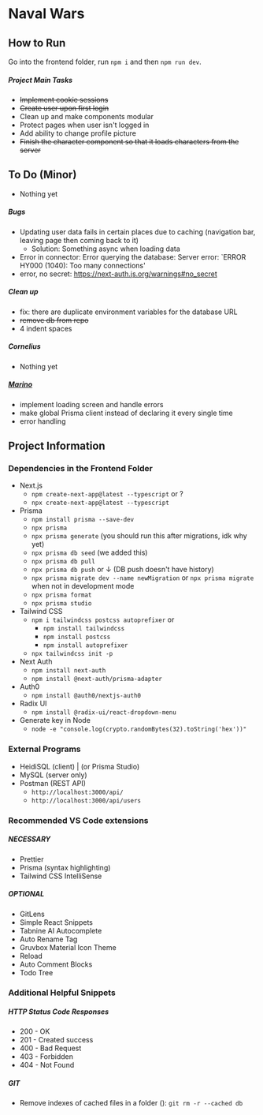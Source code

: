 # Naval Wars

## How to Run

Go into the frontend folder, run `npm i` and then `npm run dev`.

##### Project Main Tasks

- ~~Implement cookie sessions~~
- ~~Create user upon first login~~
- Clean up and make components modular
- Protect pages when user isn't logged in
- Add ability to change profile picture
- ~~Finish the character component so that it loads characters from the server~~

## To Do (Minor)

- Nothing yet

##### Bugs

- Updating user data fails in certain places due to caching (navigation bar, leaving page then coming back to it)
  - Solution: Something async when loading data
- Error in connector: Error querying the database: Server error: `ERROR HY000 (1040): Too many connections'
- error, no secret: https://next-auth.js.org/warnings#no_secret

##### Clean up

- fix: there are duplicate environment variables for the database URL
- ~~remove db from repo~~
- 4 indent spaces

##### Cornelius

- Nothing yet

##### [Marino](/Marino.md)

- implement loading screen and handle errors
- make global Prisma client instead of declaring it every single time
- error handling

## Project Information

### Dependencies in the Frontend Folder

- Next.js
  - `npm create-next-app@latest --typescript` or ?
  - `npx create-next-app@latest --typescript`
- Prisma
  - `npm install prisma --save-dev`
  - `npx prisma`
  - `npx prisma generate` (you should run this after migrations, idk why yet)
  - `npx prisma db seed` (we added this)
  - `npx prisma db pull`
  - `npx prisma db push` or ↓ (DB push doesn't have history)
  - `npx prisma migrate dev --name newMigration` or `npx prisma migrate` when not in development mode
  - `npx prisma format`
  - `npx prisma studio`
- Tailwind CSS
  - `npm i tailwindcss postcss autoprefixer` or
    - `npm install tailwindcss`
    - `npm install postcss`
    - `npm install autoprefixer`
  - `npx tailwindcss init -p`
- Next Auth
  - `npm install next-auth`
  - `npm install @next-auth/prisma-adapter`
- Auth0
  - `npm install @auth0/nextjs-auth0`
- Radix UI
  - `npm install @radix-ui/react-dropdown-menu`
- Generate key in Node
  - `node -e "console.log(crypto.randomBytes(32).toString('hex'))"`

### External Programs

- HeidiSQL (client) | (or Prisma Studio)
- MySQL (server only)
- Postman (REST API)
  - `http://localhost:3000/api/`
  - `http://localhost:3000/api/users`

### Recommended VS Code extensions

##### NECESSARY

- Prettier
- Prisma (syntax highlighting)
- Tailwind CSS IntelliSense

##### OPTIONAL

- GitLens
- Simple React Snippets
- Tabnine AI Autocomplete
- Auto Rename Tag
- Gruvbox Material Icon Theme
- Reload
- Auto Comment Blocks
- Todo Tree

### Additional Helpful Snippets

##### HTTP Status Code Responses

- 200 - OK
- 201 - Created success
- 400 - Bad Request
- 403 - Forbidden
- 404 - Not Found

##### GIT

- Remove indexes of cached files in a folder (<db>): `git rm -r --cached db`
